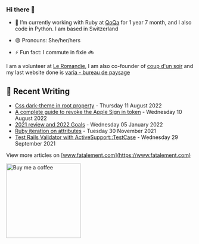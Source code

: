 ### Hi there 👋

<!--
**dianedelallee/dianedelallee** is a ✨ _special_ ✨ repository because its `README.md` (this file) appears on your GitHub profile.
-->

- 🔭 I’m currently working with Ruby at [QoQa](https://www.qoqa.ch/fr) for <!-- qoqa_days starts -->1 year 7 month<!-- qoqa_days ends -->, and I also code in Python. I am based in Switzerland 

- 😄 Pronouns: She/her/hers
- ⚡ Fun fact: I commute in fixie 🚲

I am a volunteer at [Le Romandie](https://www.leromandie.ch/), I am also co-founder of [coup d'un soir](https://www.coup-dun-soir.ch/actualites) and my last website done is  [varia - bureau de paysage](https://www.varia-paysage.ch/)

## 📝 Recent Writing

<!-- writing starts -->
* [Css dark-theme in root property](https://www.fatalement.com/posts/dark-theme-in-oneline/) - Thursday 11 August 2022
* [A complete guide to revoke the Apple Sign in token](https://www.fatalement.com/posts/revoke-apple-signin-token/) - Wednesday 10 August 2022
* [2021 review and 2022 Goals](https://www.fatalement.com/posts/review-and-2022-goals/) - Wednesday 05 January 2022
* [Ruby iteration on attributes](https://www.fatalement.com/posts/ruby-iteration-on-attribute/) - Tuesday 30 November 2021
* [Test Rails Validator with ActiveSupport::TestCase](https://www.fatalement.com/posts/test-rails-validator/) - Wednesday 29 September 2021
<!-- writing ends -->

View more articles on [www.fatalement.com](https://www.fatalement.com)

<a href="https://www.buymeacoffee.com/dianedelallee" target="_blank"><img src="https://www.fatalement.com/assets/img/sample/buy_coffee.png" width="200" alt="Buy me a coffee"></a>

